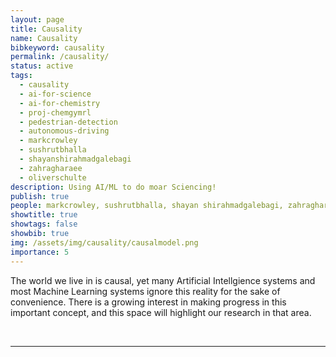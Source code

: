 ```yaml
---
layout: page
title: Causality
name: Causality
bibkeyword: causality
permalink: /causality/
status: active
tags:
  - causality
  - ai-for-science
  - ai-for-chemistry
  - proj-chemgymrl
  - pedestrian-detection
  - autonomous-driving
  - markcrowley
  - sushrutbhalla
  - shayanshirahmadgalebagi
  - zahragharaee
  - oliverschulte
description: Using AI/ML to do moar Sciencing!
publish: true
people: markcrowley, sushrutbhalla, shayan shirahmadgalebagi, zahragharaee, oliverschulte
showtitle: true
showtags: false
showbib: true
img: /assets/img/causality/causalmodel.png
importance: 5
---
```


The world we live in is causal, yet many Artificial Intellgience systems and most Machine Learning systems ignore this reality for the sake of convenience. There is a growing interest in making progress in this important concept, and this space will highlight our research in that area.

<br>

<hr>

<br>
